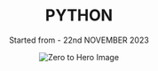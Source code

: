 <div align="center">
  <h1>PYTHON</h1>
  <p>Started from - 22nd NOVEMBER 2023</p>
  <img src="https://github.com/BuddhadebKoner/PYTHON/assets/113292029/5e09d616-a504-40bf-818b-6a249a271740" alt="Zero to Hero Image">
</div>
